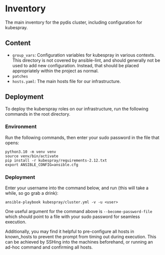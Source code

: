 # Inventory
The main inventory for the pydis cluster, including configuration for kubespray.

## Content
- `group_vars`: Configuration variables for kubespray in various contexts.
This directory is not covered by ansible-lint, and should generally not be used to add new configuration.
Instead, that should be placed appropriately within the project as normal.
- `patches`
- `hosts.yaml`: The main hosts file for our infrastructure.

## Deployment
To deploy the kuberspray roles on our infrastructure, run the following commands in the root directory.

### Environment
Run the following commands, then enter your sudo password in the file that opens:

```shell
python3.10 -m venv venv
source venv/bin/activate
pip install -r kubespray/requirements-2.12.txt
export ANSIBLE_CONFIG=ansible.cfg
```

### Deployment
Enter your username into the command below, and run (this will take a while, so go grab a drink):

```
ansible-playbook kubespray/cluster.yml -v -u <user>
```

One useful argument for the command above is `--become-password-file`
which should point to a file with your sudo password for seamless execution.

Additionally, you may find it helpful to pre-configure all hosts in known_hosts
to prevent the prompt from timing out during execution. This can be achieved by SSHing
into the machines beforehand, or running an ad-hoc command and confirming all hosts.

